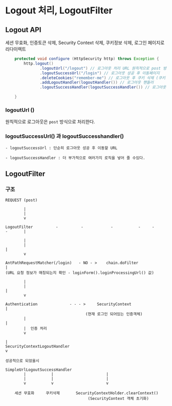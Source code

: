 # Logout 처리, LogoutFilter

## Logout API

세션 무효화, 인증토큰 삭제, Security Context 삭제, 쿠키정보 삭제, 로그인 페이지로 리다이렉트

```java
    protected void configure (HttpSecurity http) throws Exception {
        http.logout()              
               .logoutUrl("/logout") // 로그아웃 처리 URL 원칙적으로 post 방식으로 logout 처리를 한다.
               .logoutSuccessUrl("/login") // 로그아웃 성공 후 이동페이지
               .deleteCookies("remember-me") // 로그아웃 후 쿠키 삭제 (쿠키 명을 적어준다.)
               .addLogoutHandler(logoutHandler()) // 로그아웃 핸들러
               .logoutSuccessHandler(logoutSuccessHandler()) // 로그아웃 성공 후에 핸들러 ////logoutSuccessUrl과 비슷하지만, handler를 구현하면 더 많은 로직을 안에 넣을 수 있다.
               
    }
```
### logoutUrl ()

원칙적으로 로그아웃은 ``post`` 방식으로 처리한다.


### logoutSuccessUrl() 과 logoutSuccesshandler()

    - logoutSuccessUrl : 단순히 로그아웃 성공 후 이동할 URL

    - logoutSuccessHandler : 더 부가적으로 여러가지 로직을 넣어 줄 수있다.



## LogoutFilter

### 구조

```
REQUEST (post)

        |
        |
        v

LogoutFilter          -          -            -           -     -       -       |

        |
        |                                                                       |
        v

AntPathRequestMatcher(/login)   - NO - >    chain.doFilter                      |
(URL 요청 정보가 매칭되는지 확인 - loginForm().loginProcessingUrl() 값)

        |
        |                                                                       |
        v

Authentication              - - - >     SecurityContext                         |
                                   (현재 로그인 되어있는 인증객체)
        |                                                                       |
        |  인증 처리 
        v
                                                                                |
SecurityContextLogoutHandler                                                    v
                                                                        성공적으로 되었을시 
                                                                   SimpleUrlLogoutSuccessHandler
        |           |                       |
        |           |                       |
        v           v                       v

    세션 무효화     쿠키삭제       SecurityContextHolder.clearContext() 
                                    (SecurityContext 객체 초기화)

```